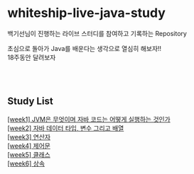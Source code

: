 # whiteship-live-java-study  

백기선님이 진행하는 라이브 스터디를 참여하고 기록하는 Repository  

초심으로 돌아가 Java를 배운다는 생각으로 열심히 해보자!!  
18주동안 달려보자  

</br> </br>

## Study List
[[week1] JVM은 무엇이며 자바 코드는 어떻게 실행하는 것인가](https://github.com/garlickim/whiteship-live-java-study/blob/main/%5Bweek1%5D%20JVM%EC%9D%80%20%EB%AC%B4%EC%97%87%EC%9D%B4%EB%A9%B0%20%EC%9E%90%EB%B0%94%20%EC%BD%94%EB%93%9C%EB%8A%94%20%EC%96%B4%EB%96%BB%EA%B2%8C%20%EC%8B%A4%ED%96%89%ED%95%98%EB%8A%94%20%EA%B2%83%EC%9D%B8%EA%B0%80.md)  
[[week2] 자바 데이터 타입, 변수 그리고 배열](https://github.com/garlickim/whiteship-live-java-study/blob/main/%5Bweek2%5D%20%EC%9E%90%EB%B0%94%20%EB%8D%B0%EC%9D%B4%ED%84%B0%20%ED%83%80%EC%9E%85%2C%20%EB%B3%80%EC%88%98%20%EA%B7%B8%EB%A6%AC%EA%B3%A0%20%EB%B0%B0%EC%97%B4.md)  
[[week3] 연산자](https://github.com/garlickim/whiteship-live-java-study/blob/main/%5Bweek3%5D%20%EC%97%B0%EC%82%B0%EC%9E%90.md)  
[[week4] 제어문](https://github.com/garlickim/whiteship-live-java-study/blob/main/%5Bweek4%5D%20%EC%A0%9C%EC%96%B4%EB%AC%B8.md)  
[[week5] 클래스](https://github.com/garlickim/whiteship-live-java-study/blob/main/%5Bweek5%5D%20%ED%81%B4%EB%9E%98%EC%8A%A4.md)  
[[week6] 상속](https://github.com/garlickim/whiteship-live-java-study/blob/main/%5Bweek6%5D%20%EC%83%81%EC%86%8D.md)

